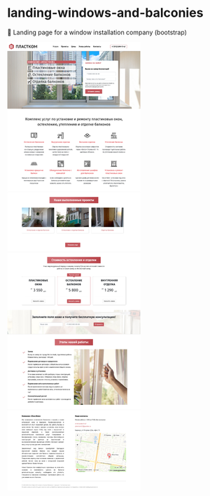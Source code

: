 # landing-windows-and-balconies
🏢 Landing page for a window installation company (bootstrap)

![](https://raw.githubusercontent.com/Altentaller/landing-windows-and-balconies/master/Screenshot.png "screenshot")
